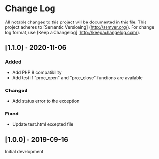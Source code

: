 # Change Log
All notable changes to this project will be documented in this file.
This project adheres to [Semantic Versioning] (http://semver.org/).
For change log format, use [Keep a Changelog] (http://keepachangelog.com/).

## [1.1.0] - 2020-11-06
### Added
- Add PHP 8 compatibility
- Add test if "proc_open" and "proc_close" functions are available

### Changed
- Add status error to the exception

### Fixed
- Update test.html excepted file

## [1.0.0] - 2019-09-16

Initial development